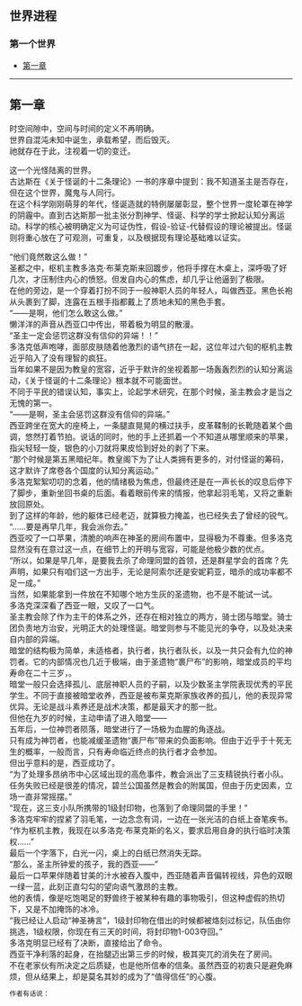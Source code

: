 ## 世界进程  
### 第一个世界  
* [第一章](#chapter01-01)  

 ***  
<a name="chapter01-01"></a>  
## 第一章  
时空间隙中，空间与时间的定义不再明确。  
世界自混沌未知中诞生，承载希望，而后毁灭。  
祂就存在于此，注视着一切的变迁。  

这一个光怪陆离的世界。  
古达斯在《关于怪诞的十二条理论》一书的序章中提到：我不知道圣主是否存在，但在这个世界，魔鬼与人同行。  
在这个科学刚刚萌芽的年代，怪诞造就的特例屡屡彰显，整个世界一度轮罩在神学的阴霾中。直到古达斯那一批主张分割神学、怪诞、科学的学士掀起认知分离运动。科学的核心被明确定义为可证伪性，假设-验证-代替假设的理论被提出。怪诞则将重心放在了可观测，可重复，以及根据现有理论基础难以证实。  

“他们竟然敢这么做！”  
圣都之中，枢机主教多洛克·布莱克斯来回踱步，他将手撑在木桌上，深呼吸了好几次，才压制住内心的愤怒。但发自内心的焦虑，却几乎让他逼到了极限。  
在他的旁边，是一个穿着打扮不同于一般神职人员的年轻人，叫做西亚。黑色长袍从头裹到了脚，连露在五根手指都戴上了质地未知的黑色手套。  
“——是啊，他们怎么敢这么做。”  
懒洋洋的声音从西亚口中传出，带着极为明显的散漫。  
“圣主一定会惩罚这群没有信仰的异端！！”  
多洛克低声咆哮，面部皮肤随着他激烈的语气挤在一起，这位年过六旬的枢机主教近乎陷入了没有理智的疯狂。  
当年如果不是因为教皇的宽容，近乎于默许的坐视着那一场轰轰烈烈的认知分离运动，《关于怪诞的十二条理论》根本就不可能面世。  
不同于平民的错误认知，事实上，论起学术研究，在那个时候，圣主教会才是当之无愧的第一。  
“——是啊，圣主会惩罚这群没有信仰的异端。”  
西亚跨坐在宽大的座椅上，一条腿直晃晃的横过扶手，皮革鞣制的长靴随着某个曲调，悠然打着节拍。说话的同时，他的手上还抓着一个不知道从哪里顺来的苹果，指尖轻轻一旋，银色的小刀就将果皮恰到好处的剥了下来。  
“那个时候是第五黑暗纪年。教皇阁下为了让人类拥有更多的，对付怪诞的筹码，这才默许了席卷各个国度的认知分离运动。”  
多洛克絮絮叨叨的念着，他的情绪极为焦虑，但最终还是在一声长长的叹息后停下了脚步，重新坐回书桌的后面。看着眼前传来的情报，他拿起羽毛笔，又将之重新放回原处。  
到了这样的年龄，他的躯体已经老迈，就算极力掩盖，也已经失去了曾经的锐气。  
“……要是再早几年，我会派你去。”  
西亚咬了一口苹果，清脆的响声在神圣的房间布置中，显得极为不尊重。但多洛克显然没有在意过这一点，在细节上的开明与宽容，可能是他极少数的优点。  
“所以，如果是早几年，是要我去杀了命理同盟的首领，还是群星学会的首席？先声明，如果只有咱们这一方出手，无论是阿索尔还是安妮莉亚，暗杀的成功率都不足一成。”  
当然，如果能拿到一件放在不知哪个地方生灰的圣遗物，也不是不能试一试。  
多洛克深深看了西亚一眼，又叹了一口气。  
圣主教会除了作为主干的体系之外，还存在相对独立的两方，骑士团与暗堂。骑士团负责地方治安，光明正大的处理怪诞。暗堂则参与不能见光的争夺，以及处决来自内部的异端。  
暗堂的结构极为简单，未适格者，执行者，执行者队长，以及一共只会有九位的神罚者。它的内部情况也几近于极端，由于圣遗物“裹尸布”的影响，暗堂成员的平均寿命在二十三岁，。  
暗堂一般只会选择孤儿、底层神职人员的子嗣，以及少数圣主学院表现优秀的平民学生。不同于直接被暗堂收养，西亚是被布莱克斯家族收养的孤儿，他的表现异常优异。无论是战斗素养还是战术决策，都是最天才的那一批。  
但他在九岁的时候，主动申请了进入暗堂——  
五年后，一位神罚者陨落，暗堂进行了一场极为血腥的角逐战。  
只有成为神罚者，也能减缓圣遗物“裹尸布”带来的负面影响。但由于近乎于十死无生的概率，一般而言，只有寿命临近终点的执行者才会参加。  
但出乎意料的是，西亚成功了。  
“为了处理多昂纳市中心区域出现的高危事件，教会派出了三支精锐执行者小队。任务失败已经是很差的情况，碧兰公国虽然是教会的附属国，但由于历史因素，立场一直非常摇摆。”  
“现在，这三支小队所携带的1级封印物，也落到了命理同盟的手里！”  
多洛克牢牢的捏紧了羽毛笔，一边念念有词，一边在一张光洁的白纸上奋笔疾书。  
“作为枢机主教，我现在以多洛克·布莱克斯的名义，要求启用自身的执行临时决策权……”  
最后一个字落下，白光一闪，桌上的白纸已然消失无踪。  
“那么，圣主所钟爱的孩子，我的西亚——”  
最后一口苹果伴随着甘美的汁水被吞入腹中，西亚随着声音偏转视线，异色的双眼一绿一蓝，此刻正直勾勾的望向语气激昂的主教。  
他的表情，像是吃饱喝足的野兽终于被某种有趣的事物吸引，但这种虚假的热切下，又是不加掩饰的冰冷。  
“我已经让人启动“神圣祷言”，1级封印物在借出的时候都被烙刻过标记，队伍由你挑选，1级权限，你现在有三天的时间，将封印物1-003夺回。”  
多洛克明显已经有了决断，直接给出了命令。  
西亚干净利落的起身，在抬腿迈出第三步的时候，极其突兀的消失在了房间。  
不在老家伙有所决定之后质疑，也是他所信奉的信条。虽然西亚的初衷只是避免麻烦，但从结果上，却是莫名其妙的成为了“值得信任”的心腹。  



```sh  
作者有话说：  
```  